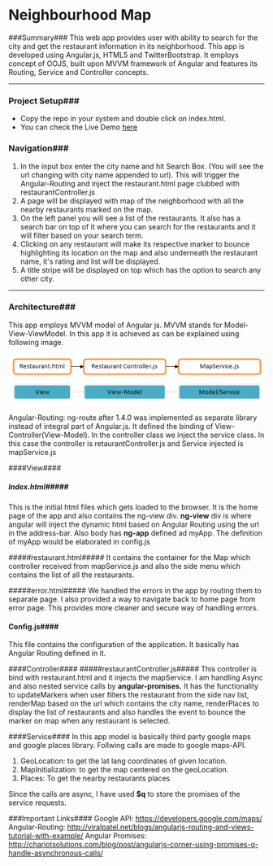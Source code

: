 Neighbourhood Map
========================

###Summary###
  This web app provides user with ability to search for the city and get the restaurant information in its neighborhood. This app is developed using Angular.js, HTML5 and TwitterBootstrap. It employs concept of OOJS, built upon MVVM framework of Angular and features its Routing, Service and Controller concepts.

----------

### Project Setup###

 - Copy the repo in your system and double click on index.html.
 -  You can check the Live Demo [here](https://developer.chrome.com/devtools/docs/timeline)

### Navigation###

1. In the input box enter the city name and hit Search Box. (You will see the url changing with city name appended to url). This will trigger the Angular-Routing and inject the restaurant.html page clubbed with restaurantController.js
2. A page will be displayed with map of the neighborhood with all the nearby restaurants marked on the map.
3. On the left panel you will see a list of the restaurants. It also has a search bar on top of it where you can search for the restaurants and it will filter based on your search term.
4. Clicking on any restaurant will make its respective marker to bounce highlighting its location on the map and also underneath the restaurant name, it's rating and list will be displayed.
5.  A title stripe will be displayed on top which has the option to search any other city.

----------

### Architecture###
This app employs MVVM model of Angular js. MVVM stands for Model-View-ViewModel. In this app it is achieved as can be explained using following image.


![MVVM](/images/mvvm.PNG)

Angular-Routing: ng-route after 1.4.0 was implemented as separate library instead of integral part of Angular.js. It defined the binding of View-Controller(View-Model). In the controller class we inject the service class. In this case the controller is retaurantController.js and Service injected is mapService.js

####View####
##### Index.html#####
This is the initial html files which gets loaded to the browser. It is the home page of the app and also contains the ng-view div.
**ng-view** div is where angular will inject the dynamic html based on Angular Routing using the url in the address-bar. Also body has **ng-app** defined ad myApp. The definition of myApp would be elaborated in config.js

#####restaurant.html#####
It contains the container for the Map which controller received from mapService.js and also the side menu which contains the list of all the restaurants.

#####error.html#####
We handled the errors in the app by routing them to separate page. I also provided a way to navigate back to home page from error page. This provides more cleaner and secure way of handling errors.

#### Config.js####
This file contains the configuration of the application. It basically has Angular Routing defined in it.

####Controller####
#####restaurantController.js#####
This controller is bind with restaurant.html and it injects the mapService.
I am handling Async and also nested service calls by **angular-promises.**
It has the functionality to updateMarkers when user filters the restaurant from the side nav list, renderMap based on the url which contains the city name, renderPlaces to display the list of restaurants and also handles the event to bounce the marker on map when any restaurant is selected.

####Service####
In this app model is basically third party google maps and google places library. Follwing calls are made to google maps-API.
1. GeoLocation: to get the lat lang coordinates of given location.
2. MapInitialization: to get the map centered on the geoLocation.
3. Places: To get the nearby restaurants places

Since the calls are async, I have used **$q** to store the promises of the service requests.

###Important Links####
Google API: https://developers.google.com/maps/
Angular-Routing: http://viralpatel.net/blogs/angularjs-routing-and-views-tutorial-with-example/
Angular Promises: http://chariotsolutions.com/blog/post/angularjs-corner-using-promises-q-handle-asynchronous-calls/
